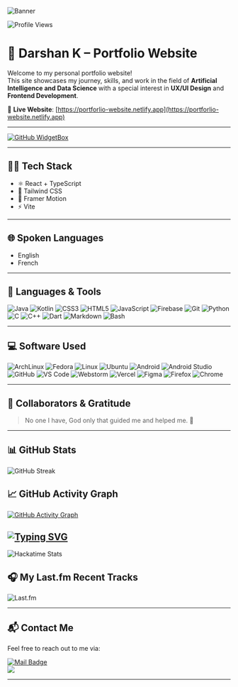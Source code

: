 ![Banner](https://github.com/user-attachments/assets/76bee822-61a5-40f5-b742-9c53f6fca109)

![Profile Views](https://komarev.com/ghpvc/?username=1511Darshan&color=2f855a&style=flat-square&label=Profile+Views&abbreviated=true)



# 💼 Darshan K – Portfolio Website

Welcome to my personal portfolio website!  
This site showcases my journey, skills, and work in the field of **Artificial Intelligence and Data Science** with a special interest in **UX/UI Design** and **Frontend Development**.

🔗 **Live Website**: [https://portforlio-website.netlify.app](https://portforlio-website.netlify.app)

---

<a href="https://github.com/1511Darshan">
   <img src="https://github-widgetbox.vercel.app/api/profile?username=1511Darshan&data=followers,repositories,stars,commits&theme=dark" alt="GitHub WidgetBox">
</a>

---

## 👨‍💻 Tech Stack

- ⚛️ React + TypeScript
- 🎨 Tailwind CSS
- 💫 Framer Motion
- ⚡ Vite

---

## 🌐 Spoken Languages

- English  
- French

---

## 🧰 Languages & Tools

![Java](https://ziadoua.github.io/m3-Markdown-Badges/badges/Java/java2.svg) 
![Kotlin](https://ziadoua.github.io/m3-Markdown-Badges/badges/Kotlin/kotlin2.svg) 
![CSS3](https://ziadoua.github.io/m3-Markdown-Badges/badges/CSS/css2.svg) 
![HTML5](https://ziadoua.github.io/m3-Markdown-Badges/badges/HTML/html2.svg) 
![JavaScript](https://ziadoua.github.io/m3-Markdown-Badges/badges/Javascript/javascript2.svg) 
![Firebase](https://ziadoua.github.io/m3-Markdown-Badges/badges/Firebase/firebase2.svg) 
![Git](https://ziadoua.github.io/m3-Markdown-Badges/badges/Git/git2.svg) 
![Python](https://ziadoua.github.io/m3-Markdown-Badges/badges/Python/python2.svg) 
![C](https://ziadoua.github.io/m3-Markdown-Badges/badges/C/c2.svg) 
![C++](https://ziadoua.github.io/m3-Markdown-Badges/badges/C++/c++2.svg) 
![Dart](https://ziadoua.github.io/m3-Markdown-Badges/badges/Dart/dart2.svg) 
![Markdown](https://ziadoua.github.io/m3-Markdown-Badges/badges/Markdown/markdown2.svg) 
![Bash](https://ziadoua.github.io/m3-Markdown-Badges/badges/Shell/shell2.svg)

---

## 💻 Software Used

![ArchLinux](https://ziadoua.github.io/m3-Markdown-Badges/badges/Arch/arch2.svg) 
![Fedora](https://ziadoua.github.io/m3-Markdown-Badges/badges/Fedora/fedora2.svg)
![Linux](https://ziadoua.github.io/m3-Markdown-Badges/badges/Linux/linux2.svg)
![Ubuntu](https://ziadoua.github.io/m3-Markdown-Badges/badges/Ubuntu/ubuntu2.svg)
![Android](https://ziadoua.github.io/m3-Markdown-Badges/badges/Android/android2.svg)
![Android Studio](https://ziadoua.github.io/m3-Markdown-Badges/badges/AndroidStudio/androidstudio2.svg)
![GitHub](https://ziadoua.github.io/m3-Markdown-Badges/badges/Github/github2.svg)
![VS Code](https://ziadoua.github.io/m3-Markdown-Badges/badges/VisualStudioCode/visualstudiocode2.svg)
![Webstorm](https://ziadoua.github.io/m3-Markdown-Badges/badges/Webstorm/webstorm2.svg)
![Vercel](https://ziadoua.github.io/m3-Markdown-Badges/badges/Vercel/vercel1.svg)
![Figma](https://ziadoua.github.io/m3-Markdown-Badges/badges/Figma/figma2.svg) 
![Firefox](https://ziadoua.github.io/m3-Markdown-Badges/badges/Firefox/firefox2.svg) 
![Chrome](https://ziadoua.github.io/m3-Markdown-Badges/badges/Chrome/chrome2.svg)

---

## 🤝 Collaborators & Gratitude

> No one I have, God only that guided me and helped me. 🙏

---

## 📊 GitHub Stats

![GitHub Streak](https://github-readme-streak-stats-eight.vercel.app?user=1511Darshan&theme=catppuccin-mocha&hide_border=true&border_radius=10&short_numbers=true&date_format=M%20j%5B%2C%20Y%5D&card_width=525&stroke=17EBCC&fire=C691EB)

## 📈 GitHub Activity Graph

[![GitHub Activity Graph](https://github-readme-activity-graph.vercel.app/graph?username=1511Darshan&bg_color=1e1e2e&color=b4befe&line=94e2d5&point=cba6f7&area=true&hide_border=true&radius=16)](https://github.com/Ashutosh00710/github-readme-activity-graph)

## [![Typing SVG](https://readme-typing-svg.herokuapp.com?font=Fira+Code&size=22&duration=3000&color=6D8DE8&width=500&lines=🕒+Hackatime+Coding+Stats)](https://github.com/1511Darshan)

![Hackatime Stats](https://github-readme-stats.hackclub.dev/api/wakatime?username=17430&api_domain=hackatime.hackclub.com&&custom_title=Hackatime+Stats&layout=compact&cache_seconds=0&langs_count=8&theme=catppuccin_mocha)



## 🎧 My Last.fm Recent Tracks

   ![Last.fm](https://lastfm-cyan.vercel.app/api?user=Obed1511&count=2&width=525&bg_color=1e1e2e)

---

## 📬 Contact Me

Feel free to reach out to me via:

<a href="mailto:rushdarshan@gmail.com"><img src="https://ziadoua.github.io/m3-Markdown-Badges/badges/Mail/mail3.svg" alt="Mail Badge"></a>    
<a href="https://linkedin.com/in/rush-darshan-k"><img src="https://ziadoua.github.io/m3-Markdown-Badges/badges/LinkedIn/linkedin2.svg"></a>

---
